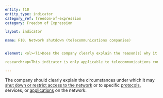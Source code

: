 ```yaml
---
entity: f10
entity_type: indicator
category_ref: freedom-of-expression
category: Freedom of Expression

layout: indicator

name: F10. Network shutdown (telecommunications companies)


element: <ol><li>Does the company clearly explain the reason(s) why it may shut down service to a particular area or group of users?</li><li>Does the company clearly explain why it may restrict access to specific applications or protocols (e.g., VoIP, messaging) in a particular area or to a specific group of users?</li><li>Does the company clearly explain its process for responding to requests to <a target="_blank" href="https://rankingdigitalrights.org/2018-indicators/#shutdown">shut down a network</a> or restrict access to a service?</li><li>Does the company commit to push back on requests to <a target="_blank" href="https://rankingdigitalrights.org/2018-indicators/#shutdown">shut down a network</a> or<b> </b><a target="_blank" href="https://rankingdigitalrights.org/2018-indicators/#accountrestriction">restrict access to a service</a>?</li><li>Does the company <a target="_blank" href="https://rankingdigitalrights.org/2018-indicators/#clearlydisclose">clearly disclose</a> that it notifies users directly when it <a target="_blank" href="https://rankingdigitalrights.org/2018-indicators/#shutdown">shuts down the network</a> or <a target="_blank" href="https://rankingdigitalrights.org/2018-indicators/#accountrestriction">restricts access to a service</a>?</li><li>Does the company list the number of <a target="_blank" href="https://rankingdigitalrights.org/2018-indicators/#networkshutdown">network shutdown</a> requests it receives?</li><li>Does the company clearly identify the specific legal authority that makes the request?</li><li>Does the company list the number of requests with which it complied?</li></ol>

research:<p>This indicator is only applicable to telecommunications companies. Network shutdowns are a growing threat to human rights. The <a href="http://ap.ohchr.org/documents/dpage_e.aspx?si=A/HRC/32/L.20">UN Human Rights Council</a> has condemned network shutdowns as a violation of international human rights law and called on governments to refrain from taking these actions. Yet governments are <a href="https://www.accessnow.org/keepiton">increasingly ordering</a> telecommunications companies to shut down their networks, which in turn puts pressure on companies to take actions that violate their responsibility to respect human rights. We expect companies to fully disclose to the circumstances under which they might take such action and to report on the requests they receive to take such actions.</p><p><b>Potential Sources:</b></p><ul><li>Company terms of service, acceptable use policy, community standards, content guidelines, abusive behavior policy, or similar document that explains the rules users have to follow.</li><li>Company transparency report</li><li>Company law enforcement guidelines</li></ul>

---
```

The company should clearly explain the circumstances under which it may <a target="_blank" href="https://rankingdigitalrights.org/2018-indicators/#shutdown">shut down or restrict access to the network</a> or to specific <a target="_blank" href="https://rankingdigitalrights.org/2018-indicators/#protocols">protocols</a>, services, or <a href="app">applications</a> on the network.
